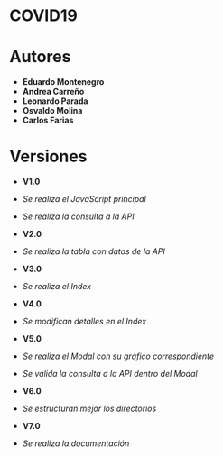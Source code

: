 # COVID19

# Autores

* **Eduardo Montenegro**
* **Andrea Carreño**
* **Leonardo Parada**
* **Osvaldo Molina**
* **Carlos Farias**

# Versiones

* **V1.0**

* *Se realiza el JavaScript principal*
* *Se realiza la consulta a la API*

* **V2.0**

* *Se realiza la tabla con datos de la API*

* **V3.0**

* *Se realiza el Index*

* **V4.0**

* *Se modifican detalles en el Index*

* **V5.0**

* *Se realiza el Modal con su gráfico correspondiente*
* *Se valida la consulta a la API dentro del Modal*

* **V6.0**

* *Se estructuran mejor los directorios*

* **V7.0**

* *Se realiza la documentación*

